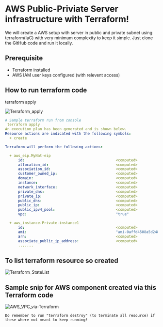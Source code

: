 # AWS Public-Priviate Server infrastructure with Terraform! 
We will create a AWS setup with server in public and private subnet using terraform(IaC) with very minimum complexity to keep it simple. 
Just clone the GitHub code and run it locally.


## Prerequisite
- Terraform installed
- AWS IAM user keys configured (with relevent access)

## How to run terraform code

terraform apply

![Terraform_apply](https://user-images.githubusercontent.com/47947075/86493240-5d819300-bd8e-11ea-8d00-446a8286833f.png)



```yaml
# Sample terraform run from console
 terraform apply
An execution plan has been generated and is shown below.
Resource actions are indicated with the following symbols:
  + create

Terraform will perform the following actions:

  + aws_eip.MyNat-eip
      id:                                          <computed>
      allocation_id:                               <computed>
      association_id:                              <computed>
      customer_owned_ip:                           <computed>
      domain:                                      <computed>
      instance:                                    <computed>
      network_interface:                           <computed>
      private_dns:                                 <computed>
      private_ip:                                  <computed>
      public_dns:                                  <computed>
      public_ip:                                   <computed>
      public_ipv4_pool:                            <computed>
      vpc:                                         "true"

  + aws_instance.Private-instance1
      id:                                          <computed>
      ami:                                         "ami-0affd4508a5d2481b"
      arn:                                         <computed>
      associate_public_ip_address:                 <computed>
      .......
```

## To list terraform resource so created 

![Terraform_StateList](https://user-images.githubusercontent.com/47947075/86493513-763e7880-bd8f-11ea-9102-926c34d1f50a.png)

## Sample snip for AWS component created via this Terraform code
![AWS_VPC_via-Terraform](https://user-images.githubusercontent.com/47947075/86493616-cb7a8a00-bd8f-11ea-9eac-5026555ed1e3.png)


    Do remember to run "terraform destroy" (to terminate all resource) if these where not meant to keep running!
